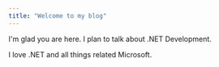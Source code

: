 ```yaml
---
title: "Welcome to my blog"
---
```


I'm glad you are here. I plan to talk about .NET Development.

I love .NET and all things related Microsoft.
